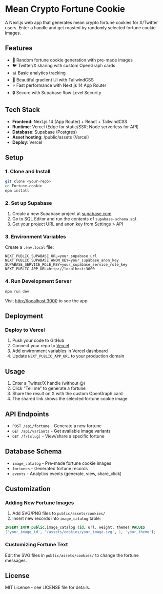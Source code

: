 # Mean Crypto Fortune Cookie

A Next.js web app that generates mean crypto fortune cookies for X/Twitter users. Enter a handle and get roasted by randomly selected fortune cookie images.

## Features

- 🍪 Random fortune cookie generation with pre-made images
- 🐦 Twitter/X sharing with custom OpenGraph cards
- 📊 Basic analytics tracking
- 🎨 Beautiful gradient UI with TailwindCSS
- ⚡ Fast performance with Next.js 14 App Router
- 🔒 Secure with Supabase Row Level Security

## Tech Stack

- **Frontend**: Next.js 14 (App Router) + React + TailwindCSS
- **Runtime**: Vercel (Edge for static/SSR; Node serverless for API)
- **Database**: Supabase (Postgres)
- **Asset hosting**: /public/assets (Vercel)
- **Deploy**: Vercel

## Setup

### 1. Clone and Install

```bash
git clone <your-repo>
cd Fortune-cookie
npm install
```

### 2. Set up Supabase

1. Create a new Supabase project at [supabase.com](https://supabase.com)
2. Go to SQL Editor and run the contents of `supabase-schema.sql`
3. Get your project URL and anon key from Settings > API

### 3. Environment Variables

Create a `.env.local` file:

```env
NEXT_PUBLIC_SUPABASE_URL=your_supabase_url
NEXT_PUBLIC_SUPABASE_ANON_KEY=your_supabase_anon_key
SUPABASE_SERVICE_ROLE_KEY=your_supabase_service_role_key
NEXT_PUBLIC_APP_URL=http://localhost:3000
```

### 4. Run Development Server

```bash
npm run dev
```

Visit [http://localhost:3000](http://localhost:3000) to see the app.

## Deployment

### Deploy to Vercel

1. Push your code to GitHub
2. Connect your repo to [Vercel](https://vercel.com)
3. Add environment variables in Vercel dashboard
4. Update `NEXT_PUBLIC_APP_URL` to your production domain

## Usage

1. Enter a Twitter/X handle (without @)
2. Click "Tell me" to generate a fortune
3. Share the result on X with the custom OpenGraph card
4. The shared link shows the selected fortune cookie image

## API Endpoints

- `POST /api/fortune` - Generate a new fortune
- `GET /api/variants` - Get available image variants
- `GET /f/[slug]` - View/share a specific fortune

## Database Schema

- `image_catalog` - Pre-made fortune cookie images
- `fortunes` - Generated fortune records
- `events` - Analytics events (generate, view, share_click)

## Customization

### Adding New Fortune Images

1. Add SVG/PNG files to `public/assets/cookies/`
2. Insert new records into `image_catalog` table:

```sql
INSERT INTO public.image_catalog (id, url, weight, theme) VALUES
('your_image_id', '/assets/cookies/your_image.svg', 1, 'your_theme');
```

### Customizing Fortune Text

Edit the SVG files in `public/assets/cookies/` to change the fortune messages.

## License

MIT License - see LICENSE file for details.